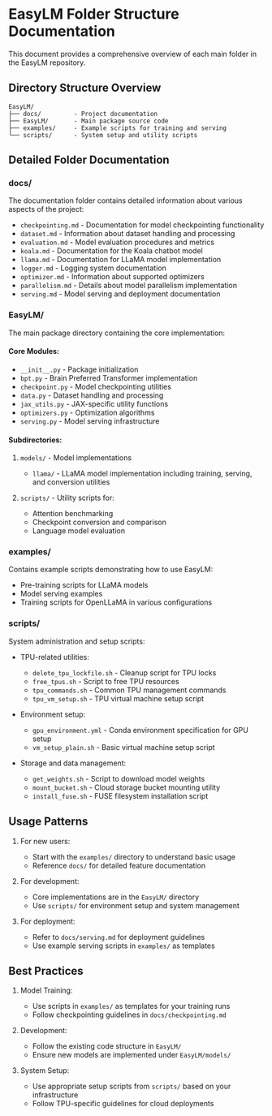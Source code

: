 # EasyLM Folder Structure Documentation

This document provides a comprehensive overview of each main folder in the EasyLM repository.

## Directory Structure Overview

```
EasyLM/
├── docs/         - Project documentation
├── EasyLM/       - Main package source code
├── examples/     - Example scripts for training and serving
└── scripts/      - System setup and utility scripts
```

## Detailed Folder Documentation

### docs/
The documentation folder contains detailed information about various aspects of the project:
- `checkpointing.md` - Documentation for model checkpointing functionality
- `dataset.md` - Information about dataset handling and processing
- `evaluation.md` - Model evaluation procedures and metrics
- `koala.md` - Documentation for the Koala chatbot model
- `llama.md` - Documentation for LLaMA model implementation
- `logger.md` - Logging system documentation
- `optimizer.md` - Information about supported optimizers
- `parallelism.md` - Details about model parallelism implementation
- `serving.md` - Model serving and deployment documentation

### EasyLM/
The main package directory containing the core implementation:

#### Core Modules:
- `__init__.py` - Package initialization
- `bpt.py` - Brain Preferred Transformer implementation
- `checkpoint.py` - Model checkpointing utilities
- `data.py` - Dataset handling and processing
- `jax_utils.py` - JAX-specific utility functions
- `optimizers.py` - Optimization algorithms
- `serving.py` - Model serving infrastructure

#### Subdirectories:
1. `models/` - Model implementations
   - `llama/` - LLaMA model implementation including training, serving, and conversion utilities
   
2. `scripts/` - Utility scripts for:
   - Attention benchmarking
   - Checkpoint conversion and comparison
   - Language model evaluation

### examples/
Contains example scripts demonstrating how to use EasyLM:
- Pre-training scripts for LLaMA models
- Model serving examples
- Training scripts for OpenLLaMA in various configurations

### scripts/
System administration and setup scripts:
- TPU-related utilities:
  - `delete_tpu_lockfile.sh` - Cleanup script for TPU locks
  - `free_tpus.sh` - Script to free TPU resources
  - `tpu_commands.sh` - Common TPU management commands
  - `tpu_vm_setup.sh` - TPU virtual machine setup script

- Environment setup:
  - `gpu_environment.yml` - Conda environment specification for GPU setup
  - `vm_setup_plain.sh` - Basic virtual machine setup script

- Storage and data management:
  - `get_weights.sh` - Script to download model weights
  - `mount_bucket.sh` - Cloud storage bucket mounting utility
  - `install_fuse.sh` - FUSE filesystem installation script

## Usage Patterns

1. For new users:
   - Start with the `examples/` directory to understand basic usage
   - Reference `docs/` for detailed feature documentation

2. For development:
   - Core implementations are in the `EasyLM/` directory
   - Use `scripts/` for environment setup and system management

3. For deployment:
   - Refer to `docs/serving.md` for deployment guidelines
   - Use example serving scripts in `examples/` as templates

## Best Practices

1. Model Training:
   - Use scripts in `examples/` as templates for your training runs
   - Follow checkpointing guidelines in `docs/checkpointing.md`

2. Development:
   - Follow the existing code structure in `EasyLM/`
   - Ensure new models are implemented under `EasyLM/models/`

3. System Setup:
   - Use appropriate setup scripts from `scripts/` based on your infrastructure
   - Follow TPU-specific guidelines for cloud deployments
